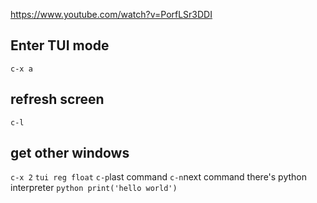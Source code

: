 https://www.youtube.com/watch?v=PorfLSr3DDI
## Enter TUI mode
```c-x a```
## refresh screen
```c-l```
## get other windows
```c-x 2```
```tui reg float```
```c-p```last command
```c-n```next command
there's python interpreter
```python print('hello world')``` 
